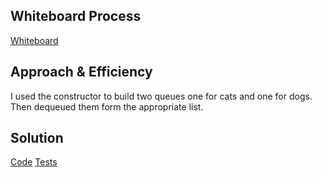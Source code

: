 ## Whiteboard Process
[Whiteboard](Whiteboard-animal-shelter.png)


## Approach & Efficiency
I used the constructor to build two queues one for cats and one for dogs. Then dequeued them form the appropriate list.

## Solution
[Code](index.js)
[Tests](__test__/animal-shelter.test.js)
